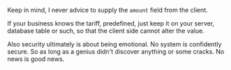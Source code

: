 Keep in mind, I never advice to supply the `amount` field from the client.  

If your business knows the tariff, predefined, just keep it on your server, database table or such, so that the client side cannot alter the value.

Also security ultimately is about being emotional. No system is confidently secure. So as long as a genius didn't discover anything or some cracks. No news is good news.
